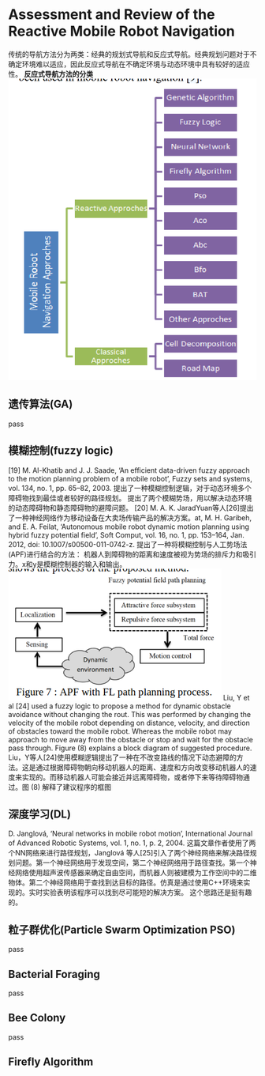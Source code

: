 # Assessment and Review of the Reactive Mobile Robot Navigation
传统的导航方法分为两类：经典的规划式导航和反应式导航。经典规划问题对于不确定环境难以适应，因此反应式导航在不确定环境与动态环境中具有较好的适应性。
**反应式导航方法的分类**
![](images/2024-12-28-00-02-58.png)

## 遗传算法(GA)
pass

## 模糊控制(fuzzy logic)
[19] M. Al-Khatib and J. J. Saade, ‘An efficient data-driven fuzzy approach to the motion planning problem of a mobile robot’, Fuzzy sets and systems, vol. 134, no. 1, pp. 65–82, 2003.
提出了一种模糊控制逻辑，对于动态环境多个障碍物找到最佳或者较好的路径规划。
提出了两个模糊势场，用以解决动态环境的动态障碍物和静态障碍物的避障问题。
[20] M. A. K. JaradYuan等人[26]提出了一种神经网络作为移动设备在大卖场传输产品的解决方案。at, M. H. Garibeh, and E. A. Feilat, ‘Autonomous mobile robot dynamic motion planning using hybrid fuzzy potential field’, Soft Comput, vol. 16, no. 1, pp. 153–164, Jan. 2012, doi: 10.1007/s00500-011-0742-z.
提出了一种将模糊控制与人工势场法(APF)进行结合的方法：
机器人到障碍物的距离和速度被视为势场的排斥力和吸引力。x和y是模糊控制器的输入和输出。
![](images/2025-01-04-15-11-42.png)
Liu, Y et al [24] used a fuzzy logic to propose a method for dynamic obstacle avoidance without changing the rout. This was performed by changing the velocity of the mobile robot depending on distance, velocity, and direction of obstacles toward the mobile robot. Whereas the mobile robot may approach to move away from the obstacle or stop and wait for the obstacle pass through. Figure (8) explains a block diagram of suggested procedure.
Liu，Y等人[24]使用模糊逻辑提出了一种在不改变路线的情况下动态避障的方法。这是通过根据障碍物朝向移动机器人的距离、速度和方向改变移动机器人的速度来实现的。而移动机器人可能会接近并远离障碍物，或者停下来等待障碍物通过。图 (8) 解释了建议程序的框图

## 深度学习(DL)
D. Janglová, ‘Neural networks in mobile robot motion’, International Journal of Advanced Robotic Systems, vol. 1, no. 1, p. 2, 2004.
这篇文章作者使用了两个NN网络来进行路径规划，Janglová 等人[25]引入了两个神经网络来解决路径规划问题。第一个神经网络用于发现空间，第二个神经网络用于路径查找。第一个神经网络使用超声波传感器来确定自由空间，而机器人则被建模为工作空间中的二维物体。第二个神经网络用于查找到达目标的路径。仿真是通过使用C++环境来实现的。实时实验表明该程序可以找到尽可能短的解决方案。 
这个思路还是挺有趣的。

## 粒子群优化(Particle Swarm Optimization PSO)
pass

## Bacterial Foraging
pass

## Bee Colony
pass

## Firefly Algorithm